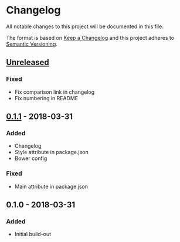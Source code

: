 # Changelog
All notable changes to this project will be documented in this file.

The format is based on [Keep a Changelog](http://keepachangelog.com/en/1.0.0/)
and this project adheres to [Semantic Versioning](http://semver.org/spec/v2.0.0.html).

## [Unreleased]

### Fixed
- Fix comparison link in changelog
- Fix numbering in README

## [0.1.1] - 2018-03-31
### Added
- Changelog
- Style attribute in package.json
- Bower config

### Fixed
- Main attribute in package.json

## 0.1.0 - 2018-03-31
### Added
- Initial build-out

[Unreleased]: https://github.com/alexander-clark/ac-grid/compare/0.1.1...HEAD
[0.1.1]: https://github.com/alexander-clark/ac-grid/compare/0.1.0...0.1.1
